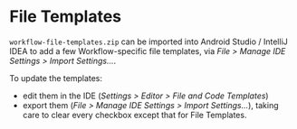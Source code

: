 # File Templates

`workflow-file-templates.zip` can be imported into Android Studio / IntelliJ IDEA to add a few Workflow-specific file templates, via _File > Manage IDE Settings > Import Settings…_.

To update the templates:

* edit them in the IDE (_Settings > Editor > File and Code Templates_)
* export them (_File > Manage IDE Settings > Import Settings…_), taking care to clear every checkbox except that for File Templates.
